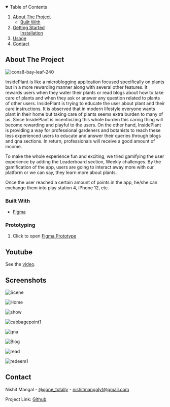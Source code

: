<!--
*** Thanks for checking out the Best-README-Template. If you have a suggestion
*** that would make this better, please fork the repo and create a pull request
*** or simply open an issue with the tag "enhancement".
*** Thanks again! Now go create something AMAZING! :D
-->



<!-- PROJECT SHIELDS -->
<!--
*** I'm using markdown "reference style" links for readability.
*** Reference links are enclosed in brackets [ ] instead of parentheses ( ).
*** See the bottom of this document for the declaration of the reference variables
*** for contributors-url, forks-url, etc. This is an optional, concise syntax you may use.
*** https://www.markdownguide.org/basic-syntax/#reference-style-links






<!-- TABLE OF CONTENTS -->
<details open="open">
  <summary>Table of Contents</summary>
  <ol>
    <li>
      <a href="#about-the-project">About The Project</a>
      <ul>
        <li><a href="#built-with">Built With</a></li>
      </ul>
    </li>
    <li>
      <a href="#getting-started">Getting Started</a>
      <ul
        <li><a href="#prototyping">Installation</a></li>
      </ul>
    </li>
    <li><a href="#usage">Usage</a></li>
    <li><a href="#contact">Contact</a></li>
    
  
</details>







<!-- ABOUT THE PROJECT -->
## About The Project

![icons8-bay-leaf-240](https://user-images.githubusercontent.com/67511234/116344954-cbf37e00-a804-11eb-9ea0-7af9119c499b.png)


InsidePlant is like a microblogging application focused specifically on plants but in a more rewarding manner along with several other features. It rewards users when they water their plants or read blogs about how to take care of plants and when they ask or answer any question related to plants of other users. InsidePlant is trying to educate the user about plant and their care instructions. It is observed that in modern lifestyle everyone wants plant in their home but taking care of plants seems extra burden to many of us. Since InsidePlant is incentivizing this whole burden this caring thing will become rewarding and playful to the users. On the other hand, InsidePlant is providing a way for professional gardeners and botanists to reach these less experienced users to educate and answer their queries through blogs and qna sections. In return, professionals will receive a good amount of income.

To make the whole experience fun and exciting, we tried gamifying the user experience by adding the Leaderboard section, Weekly challenges. By the gamification of the app, users are going to interact away more with our platform or we can say, they learn more about plants.

Once the user reached a certain amount of points in the app, he/she can exchange them into play station 4, iPhone 12, etc.


### Built With

* [Figma](https://figma.com)




<!-- GETTING STARTED -->



### Prototyping

1. Click to open [Figma Prototype](https://www.figma.com/proto/66vahwye89Uw6Slyl4y94r/Bravo-Plant-Test?page-id=5%3A233&node-id=5%3A234&viewport=1833%2C46%2C0.370876669883728&scaling=scale-down)



<!-- ROADMAP -->
## Youtube

See the [video](https://youtu.be/41G16cCqp-c).


<!-- Screenshots -->
## Screenshots

![Scene](https://user-images.githubusercontent.com/67511234/116344480-e8db8180-a803-11eb-9b72-17dd0f810f45.png)

![Home](https://user-images.githubusercontent.com/67511234/116344496-f0028f80-a803-11eb-9439-2e82f4961e06.png)

![show](https://user-images.githubusercontent.com/67511234/116344564-13c5d580-a804-11eb-80bd-b2613d4481a3.png)

![cabbagepoint1](https://user-images.githubusercontent.com/67511234/116344761-74eda900-a804-11eb-816a-3d96c42cf191.png)

![qna](https://user-images.githubusercontent.com/67511234/116344506-f42ead00-a803-11eb-87d1-77c5d76545b5.png)

![Blog](https://user-images.githubusercontent.com/67511234/116344446-deb98300-a803-11eb-8b3e-7611425350c4.png)

![read](https://user-images.githubusercontent.com/67511234/116344785-82a32e80-a804-11eb-8d22-63f3d3378623.png)

![redeem1](https://user-images.githubusercontent.com/67511234/116344885-aebeaf80-a804-11eb-8e7a-0c184f6c976d.png)






<!-- CONTACT -->
## Contact

Nishit Mangal - [@gone_totally](https://twitter.com/gone_totally) - nishitmangalyt@gmail.com

Project Link: [Github](https://github.com/axs7749/insideplant)







